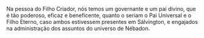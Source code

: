 ﻿Na pessoa do Filho Criador, nós temos um governante e um pai divino, que é tão poderoso, eficaz e beneficente, quanto o seriam o Pai Universal e o Filho Eterno, caso ambos estivessem presentes em Sálvington, e engajados na administração dos assuntos do universo de Nébadon.